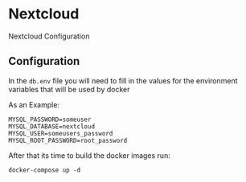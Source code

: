 # Nextcloud
Nextcloud Configuration

## Configuration
In the `db.env` file you will need to fill in the values for the environment variables that will be used by docker

As an Example:
```
MYSQL_PASSWORD=someuser
MYSQL_DATABASE=nextcloud
MYSQL_USER=someusers_password
MYSQL_ROOT_PASSWORD=root_password
```

After that its time to build the docker images run:

```
docker-compose up -d
```
